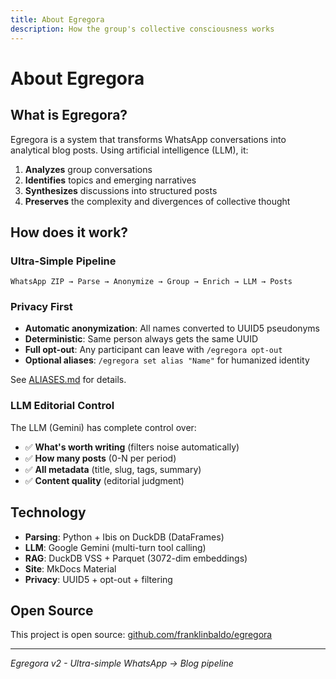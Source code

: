 ```yaml
---
title: About Egregora
description: How the group's collective consciousness works
---
```


# About Egregora

## What is Egregora?

Egregora is a system that transforms WhatsApp conversations into analytical blog posts. Using artificial intelligence (LLM), it:

1. **Analyzes** group conversations
2. **Identifies** topics and emerging narratives
3. **Synthesizes** discussions into structured posts
4. **Preserves** the complexity and divergences of collective thought

## How does it work?

### Ultra-Simple Pipeline

```
WhatsApp ZIP → Parse → Anonymize → Group → Enrich → LLM → Posts
```

### Privacy First

- **Automatic anonymization**: All names converted to UUID5 pseudonyms
- **Deterministic**: Same person always gets the same UUID
- **Full opt-out**: Any participant can leave with `/egregora opt-out`
- **Optional aliases**: `/egregora set alias "Name"` for humanized identity

See [ALIASES.md](https://github.com/franklinbaldo/egregora/blob/main/ALIASES.md) for details.

### LLM Editorial Control

The LLM (Gemini) has complete control over:

- ✅ **What's worth writing** (filters noise automatically)
- ✅ **How many posts** (0-N per period)
- ✅ **All metadata** (title, slug, tags, summary)
- ✅ **Content quality** (editorial judgment)

## Technology

- **Parsing**: Python + Ibis on DuckDB (DataFrames)
- **LLM**: Google Gemini (multi-turn tool calling)
- **RAG**: DuckDB VSS + Parquet (3072-dim embeddings)
- **Site**: MkDocs Material
- **Privacy**: UUID5 + opt-out + filtering

## Open Source

This project is open source: [github.com/franklinbaldo/egregora](https://github.com/franklinbaldo/egregora)

---

*Egregora v2 - Ultra-simple WhatsApp → Blog pipeline*